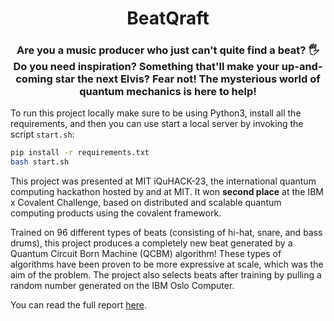 <div align=center>

<h1>BeatQraft</h1>

</div>

<h3 align=center>Are you a music producer who just can't quite find a beat? <span class="wave">&#128400</span>Do you need inspiration? Something that'll make your up-and-coming star the next Elvis? Fear not! The mysterious world of quantum mechanics is here to help!</h3>

To run this project locally make sure to be using Python3, install all the requirements, and then you can use start a local server by invoking the script `start.sh`:

```bash
pip install -r requirements.txt
bash start.sh
```

This project was presented at MIT iQuHACK-23, the international quantum computing hackathon hosted by and at MIT. It won **second place** at the IBM x Covalent Challenge, based on distributed and scalable quantum computing products using the covalent framework. 

Trained on 96 different types of beats (consisting of hi-hat, snare, and bass drums), this project produces a completely new beat generated by a Quantum Circuit Born Machine (QCBM) algorithm! These types of algorithms have been proven to be more expressive at scale, which was the aim of the problem. The project also selects beats after training by pulling a random number generated on the IBM Oslo Computer.

You can read the full report [here](https://github.com/ksd3/iQuHACK23-IBM-Covalent/blob/main/beatqraft/static/assets/docs/iQuHack_2023_Report.pdf).
